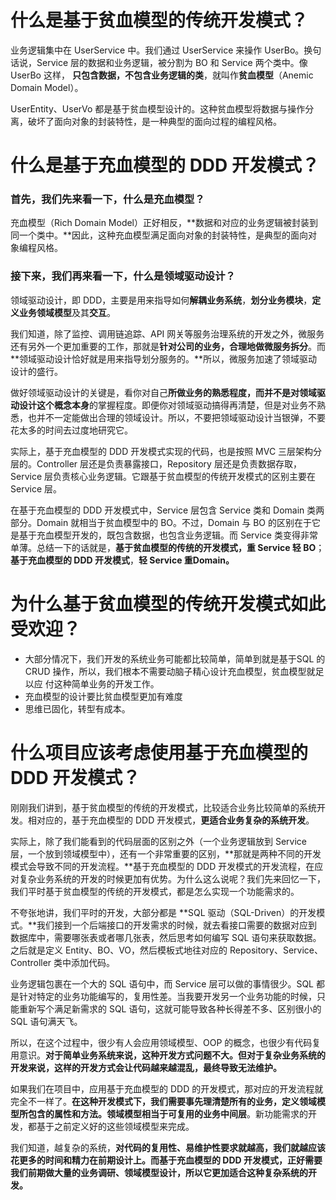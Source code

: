 # 什么是基于贫血模型的传统开发模式？

业务逻辑集中在 UserService 中。我们通过 UserService 来操作 UserBo。换句话说，Service 层的数据和业务逻辑，被分割为 BO 和 Service 两个类中。像 UserBo 这样， **只包含数据，不包含业务逻辑的类**，就叫作**贫血模型**（Anemic Domain Model）。

UserEntity、UserVo 都是基于贫血模型设计的。这种贫血模型将数据与操作分离，破坏了面向对象的封装特性，是一种典型的面向过程的编程风格。

# 什么是基于充血模型的 DDD 开发模式？

### 首先，我们先来看一下，什么是充血模型？

充血模型（Rich Domain Model）正好相反，**数据和对应的业务逻辑被封装到同一个类中。**因此，这种充血模型满足面向对象的封装特性，是典型的面向对象编程风格。

### 接下来，我们再来看一下，什么是领域驱动设计？

领域驱动设计，即 DDD，主要是用来指导如何**解耦业务系统**，**划分业务模块**，**定义业务领域模型**及其**交互**。

我们知道，除了监控、调用链追踪、API 网关等服务治理系统的开发之外，微服务还有另外一个更加重要的工作，那就是**针对公司的业务，合理地做微服务拆分**。而**领域驱动设计恰好就是用来指导划分服务的。**所以，微服务加速了领域驱动设计的盛行。

做好领域驱动设计的关键是，看你对自己**所做业务的熟悉程度，而并不是对领域驱动设计这个概念本身**的掌握程度。即便你对领域驱动搞得再清楚，但是对业务不熟悉，也并不一定能做出合理的领域设计。所以，不要把领域驱动设计当银弹，不要花太多的时间去过度地研究它。

实际上，基于充血模型的 DDD 开发模式实现的代码，也是按照 MVC 三层架构分层的。Controller 层还是负责暴露接口，Repository 层还是负责数据存取，Service 层负责核心业务逻辑。它跟基于贫血模型的传统开发模式的区别主要在 Service 层。

在基于充血模型的 DDD 开发模式中，Service 层包含 Service 类和 Domain 类两部分。Domain 就相当于贫血模型中的 BO。不过，Domain 与 BO 的区别在于它是基于充血模型开发的，既包含数据，也包含业务逻辑。而 Service 类变得非常单薄。总结一下的话就是，**基于贫血模型的传统的开发模式，重 Service 轻 BO**；**基于充血模型的 DDD 开发模式**，**轻 Service 重Domain。**

# 为什么基于贫血模型的传统开发模式如此受欢迎？

- 大部分情况下，我们开发的系统业务可能都比较简单，简单到就是基于SQL 的 CRUD 操作，所以，我们根本不需要动脑子精心设计充血模型，贫血模型就足以应 付这种简单业务的开发工作。
- 充血模型的设计要比贫血模型更加有难度
- 思维已固化，转型有成本。

# 什么项目应该考虑使用基于充血模型的 DDD 开发模式？

刚刚我们讲到，基于贫血模型的传统的开发模式，比较适合业务比较简单的系统开发。相对应的，基于充血模型的 DDD 开发模式，**更适合业务复杂的系统开发**。

实际上，除了我们能看到的代码层面的区别之外（一个业务逻辑放到 Service 层，一个放到领域模型中），还有一个非常重要的区别，**那就是两种不同的开发模式会导致不同的开发流程。**基于充血模型的 DDD 开发模式的开发流程，在应对复杂业务系统的开发的时候更加有优势。为什么这么说呢？我们先来回忆一下，我们平时基于贫血模型的传统的开发模式，都是怎么实现一个功能需求的。

不夸张地讲，我们平时的开发，大部分都是 **SQL 驱动（SQL-Driven）的开发模式。**我们接到一个后端接口的开发需求的时候，就去看接口需要的数据对应到数据库中，需要哪张表或者哪几张表，然后思考如何编写 SQL 语句来获取数据。之后就是定义 Entity、BO、VO，然后模板式地往对应的 Repository、Service、Controller 类中添加代码。

业务逻辑包裹在一个大的 SQL 语句中，而 Service 层可以做的事情很少。SQL 都是针对特定的业务功能编写的，复用性差。当我要开发另一个业务功能的时候，只能重新写个满足新需求的 SQL 语句，这就可能导致各种长得差不多、区别很小的 SQL 语句满天飞。

所以，在这个过程中，很少有人会应用领域模型、OOP 的概念，也很少有代码复用意识。**对于简单业务系统来说，这种开发方式问题不大。**但对于复杂业务系统的开发来说，这样的**开发方式会让代码越来越混乱，最终导致无法维护。**

如果我们在项目中，应用基于充血模型的 DDD 的开发模式，那对应的开发流程就完全不一样了。**在这种开发模式下，我们需要事先理清楚所有的业务，定义领域模型所包含的属性和方法。领域模型相当于可复用的业务中间层**。新功能需求的开发，都基于之前定义好的这些领域模型来完成。

我们知道，越复杂的系统，**对代码的复用性、易维护性要求就越高，我们就越应该花更多的时间和精力在前期设计上。而基于充血模型的 DDD 开发模式，正好需要我们前期做大量的业务调研、领域模型设计，所以它更加适合这种复杂系统的开发。**